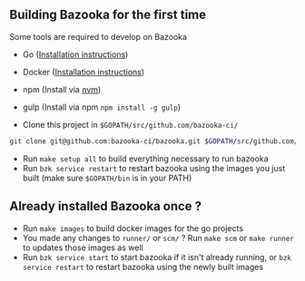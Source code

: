 ## Building Bazooka for the first time

Some tools are required to develop on Bazooka

* Go ([Installation instructions](https://golang.org/doc/install))
* Docker ([Installation instructions](https://docs.docker.com/installation/))
* npm (Install via [nvm](https://github.com/creationix/nvm))
* gulp (Install via npm `npm install -g gulp`)

* Clone this project in `$GOPATH/src/github.com/bazooka-ci/`

```bash
git clone git@github.com:bazooka-ci/bazooka.git $GOPATH/src/github.com/bazooka-ci/bazooka
```

* Run `make setup all` to build everything necessary to run bazooka
* Run `bzk service restart` to restart bazooka using the images you just built (make sure `$GOPATH/bin` is in your PATH)

## Already installed Bazooka once ?

* Run `make images` to build docker images for the go projects
* You made any changes to `runner/` or `scm/` ? Run `make scm` or `make runner` to updates those images as well
* Run `bzk service start` to start bazooka if it isn't already running, or `bzk service restart` to restart bazooka using the newly built images
